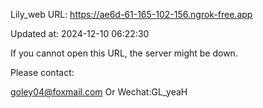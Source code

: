 Lily_web URL: https://ae6d-61-165-102-156.ngrok-free.app

Updated at: 2024-12-10 06:22:30

If you cannot open this URL, the server might be down.

Please contact: 

goley04@foxmail.com Or Wechat:GL_yeaH